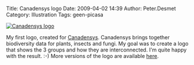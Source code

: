 Title: Canadensys logo
Date: 2009-04-02 14:39
Author: Peter.Desmet
Category: Illustration
Tags: geen-picasa

[![Canadensys logo][]][Canadensys logo]

My first logo, created for [Canadensys][]. Canadensys brings together
biodiversity data for plants, insects and fungi. My goal was to create a
logo that shows the 3 groups and how they are interconnected. I'm quite
happy with the result. :-) More versions of the logo are available
[here][].

  [Canadensys logo]: http://www.anderhalv.be/wp-content/uploads/illustration-canadensys-logo.png
  [Canadensys]: http://www.canadensys.net
  [here]: http://www.canadensys.net/about/documents
